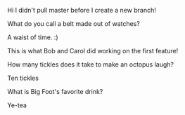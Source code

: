 
Hi I didn't pull master before I create a new branch!

What do you call a belt made out of watches?

A waist of time. :)

This is what Bob and Carol did working on the first feature!

How many tickles does it take to make an octopus laugh?

Ten tickles

What is Big Foot's favorite drink?

Ye-tea




